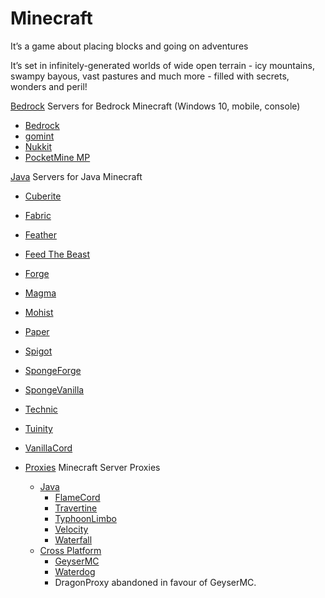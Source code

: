 # Minecraft

It’s a game about placing blocks and going on adventures

It’s set in infinitely-generated worlds of wide open terrain - icy mountains, swampy bayous, vast pastures and much more - filled with secrets, wonders and peril!

[Bedrock](/minecraft/bedrock) Servers for Bedrock Minecraft (Windows 10, mobile, console)
* [Bedrock](/minecraft/bedrock/bedrock)
* [gomint](/minecraft/bedrock/gomint)
* [Nukkit](/minecraft/bedrock/nukkit)  
* [PocketMine MP](/minecraft/bedrock/pocketmine_mp)  

[Java](/minecraft/java/) Servers for Java Minecraft
* [Cuberite](/minecraft/java/cuberite)
* [Fabric](/minecraft/java/fabric) 
* [Feather](/minecraft/java/feather)  
* [Feed The Beast](/minecraft/java/ftb)  
* [Forge](/minecraft/java/forge)  
* [Magma](/minecraft/java/magma)
* [Mohist](/minecraft/java/mohist)
* [Paper](/minecraft/java/paper)
* [Spigot](/minecraft/java/spigot)
* [SpongeForge](/minecraft/java/spongeforge)
* [SpongeVanilla](/minecraft/java/spongevanilla)
* [Technic](/minecraft/java/technic)
* [Tuinity](/minecraft/java/tuinity)
* [VanillaCord](/minecraft/java/vanillacord)

* [Proxies](/minecraft/proxy) Minecraft Server Proxies
  * [Java](/minecraft/proxy/java)
	* [FlameCord](/minecraft/proxy/java/flamecord)
    * [Travertine](/minecraft/proxy/java/travertine)
    * [TyphoonLimbo](/minecraft/proxy/java/typhoonlimbo)
    * [Velocity](/minecraft/proxy/java/velocity)
    * [Waterfall](/minecraft/proxy/java/waterfall)
  * [Cross Platform](/minecraft/proxy/cross_platform)
    * [GeyserMC](/minecraft/proxy/cross_platform/geyser)
    * [Waterdog](/minecraft/proxy/cross_platform/waterdog)
	* DragonProxy abandoned in favour of GeyserMC.
